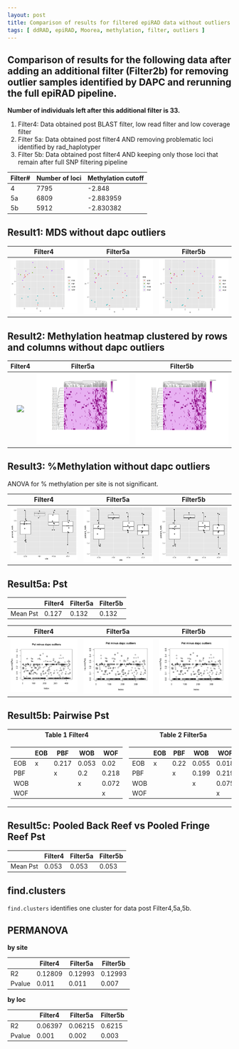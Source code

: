 ```yaml
---
layout: post
title: Comparison of results for filtered epiRAD data without outliers identified by DAPC  
tags: [ ddRAD, epiRAD, Moorea, methylation, filter, outliers ]
---
```


## Comparison of results for the following data after adding an additional filter (Filter2b) for removing **outlier samples identified by DAPC** and rerunning the full epiRAD pipeline. 
**Number of individuals left after this additional filter is 33.**

1. Filter4: Data obtained post BLAST filter, low read filter and low coverage filter 
2. Filter 5a: Data obtained post filter4 AND removing problematic loci identified by rad_haplotyper 
3. Filter 5b: Data obtained post filter4 AND keeping only those loci that remain after full SNP filtering pipeline

| Filter#  | Number of loci| Methylation cutoff |
|----------|-------------|----------------------|
| 4        |  7795       | -2.848               |
| 5a       |  6809       |  -2.883959           |
| 5b       |  5912       |   -2.830382          |

## Result1: MDS without dapc outliers

Filter4             |  Filter5a                       | Filter5b
:-------------------------:|:-------------------------:|:------:
![](https://github.com/tejashree1modak/TM_Putnam_Lab_Notebook/blob/master/images/epiRAD_analysis_out/post_fil2b/Filter4_mds.png)  |  ![](https://github.com/tejashree1modak/TM_Putnam_Lab_Notebook/blob/master/images/epiRAD_analysis_out/post_fil2b/Filter5a_mds.png) | ![](https://github.com/tejashree1modak/TM_Putnam_Lab_Notebook/blob/master/images/epiRAD_analysis_out/post_fil2b/Filter5b_mds.png)

## Result2: Methylation heatmap clustered by rows and columns without dapc outliers

Filter4             |  Filter5a                       | Filter5b
:-------------------------:|:-------------------------:|:------:
![](https://github.com/tejashree1modak/TM_Putnam_Lab_Notebook/blob/master/images/epiRAD_analysis_out/post_fil2b/Filter4_MethylHeatMap_fil.png)  |  ![](https://github.com/tejashree1modak/TM_Putnam_Lab_Notebook/blob/master/images/epiRAD_analysis_out/post_fil2b/Filter5a_MethylHeatMap.png) | ![](https://github.com/tejashree1modak/TM_Putnam_Lab_Notebook/blob/master/images/epiRAD_analysis_out/post_fil2b/Filter5b_MethylHeatMap.png)

## Result3: %Methylation without dapc outliers
ANOVA for % methylation per site is not significant.

Filter4             |  Filter5a                       | Filter5b
:-------------------------:|:-------------------------:|:------:
![](https://github.com/tejashree1modak/TM_Putnam_Lab_Notebook/blob/master/images/epiRAD_analysis_out/post_fil2b/Filter4_percnt_CpGmethyln_bysite.png)  |  ![](https://github.com/tejashree1modak/TM_Putnam_Lab_Notebook/blob/master/images/epiRAD_analysis_out/post_fil2b/Filter5a_percnt_CpGmethyln_bysite.png) | ![](https://github.com/tejashree1modak/TM_Putnam_Lab_Notebook/blob/master/images/epiRAD_analysis_out/post_fil2b/Filter5b_percnt_CpGmethyln_bysite.png)

## Result5a: Pst 

|         | Filter4    | Filter5a | Filter5b  |
|---------|------------|----------|-----------|
Mean Pst| 0.127| 0.132|0.132|

Filter4             |  Filter5a                       | Filter5b
:-------------------------:|:-------------------------:|:----------:
![](https://github.com/tejashree1modak/TM_Putnam_Lab_Notebook/blob/master/images/epiRAD_analysis_out/post_fil2b/Filter4_Pst.png)  |  ![](https://github.com/tejashree1modak/TM_Putnam_Lab_Notebook/blob/master/images/epiRAD_analysis_out/post_fil2b/Filter5a_Pst.png) | ![](https://github.com/tejashree1modak/TM_Putnam_Lab_Notebook/blob/master/images/epiRAD_analysis_out/post_fil2b/Filter5b_Pst.png)

## Result5b: Pairwise Pst 

<table>
<tr><th>Table 1 Filter4</th><th>Table 2 Filter5a</th><th>Table3 Filter5b</th></tr>
<tr><td>

|     | EOB | PBF   | WOB   | WOF   |
|-----|-----|-------|-------|-------|
| EOB | x   | 0.217 | 0.053 | 0.02  |
| PBF |     | x     | 0.2 | 0.218 |
| WOB |     |       | x     | 0.072 |
| WOF |     |       |       | x     |

</td><td>

|     | EOB | PBF   | WOB   | WOF   |
|-----|-----|-------|-------|-------|
| EOB | x   | 0.22 | 0.055 | 0.018 |
| PBF |     | x     | 0.199 | 0.219 |
| WOB |     |       | x     | 0.075 |
| WOF |     |       |       | x     |

</td><td>

|     | EOB | PBF   | WOB   | WOF   |
|-----|-----|-------|-------|-------|
| EOB | x   | 0.22 | 0.055 | 0.018 |
| PBF |     | x     | 0.199 | 0.219 |
| WOB |     |       | x     | 0.075 |
| WOF |     |       |       | x     |

</td></tr> </table>

## Result5c: Pooled Back Reef vs Pooled Fringe Reef Pst

|         | Filter4    | Filter5a | Filter5b  |
|---------|------------|----------|-----------|
Mean Pst|0.053 | 0.053|0.053|


## find.clusters 

`find.clusters` identifies one cluster for data post Filter4,5a,5b.

## PERMANOVA

**by site**

|         | Filter4    | Filter5a | Filter5b  |
|---------|------------|----------|-----------|
R2|0.12809 | 0.12993|0.12993|
Pvalue|0.011 | 0.011|0.007|


**by loc**

|         | Filter4    | Filter5a | Filter5b  |
|---------|------------|----------|-----------|
R2|0.06397 | 0.06215|0.6215|
Pvalue|0.001 | 0.002|0.003|
